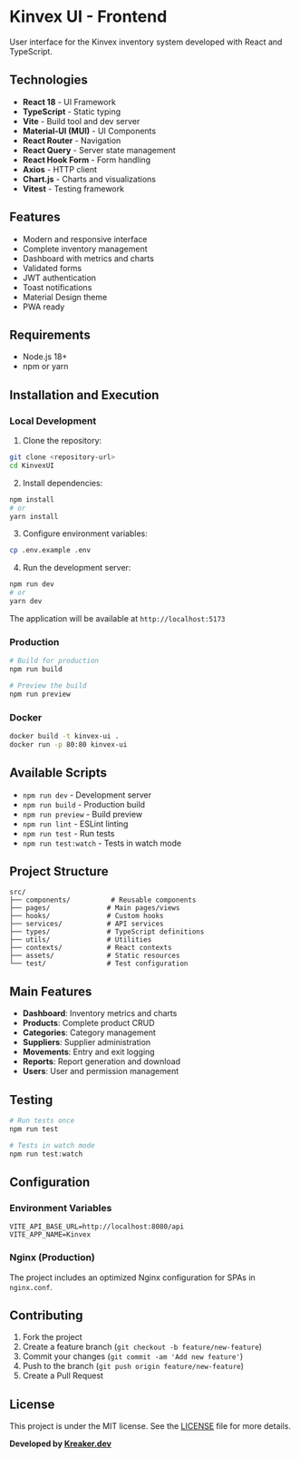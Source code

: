 # Kinvex UI - Frontend

User interface for the Kinvex inventory system developed with React and TypeScript.

## Technologies

- **React 18** - UI Framework
- **TypeScript** - Static typing
- **Vite** - Build tool and dev server
- **Material-UI (MUI)** - UI Components
- **React Router** - Navigation
- **React Query** - Server state management
- **React Hook Form** - Form handling
- **Axios** - HTTP client
- **Chart.js** - Charts and visualizations
- **Vitest** - Testing framework

## Features

- Modern and responsive interface
- Complete inventory management
- Dashboard with metrics and charts
- Validated forms
- JWT authentication
- Toast notifications
- Material Design theme
- PWA ready

## Requirements

- Node.js 18+
- npm or yarn

## Installation and Execution

### Local Development

1. Clone the repository:
```bash
git clone <repository-url>
cd KinvexUI
```

2. Install dependencies:
```bash
npm install
# or
yarn install
```

3. Configure environment variables:
```bash
cp .env.example .env
```

4. Run the development server:
```bash
npm run dev
# or
yarn dev
```

The application will be available at `http://localhost:5173`

### Production

```bash
# Build for production
npm run build

# Preview the build
npm run preview
```

### Docker

```bash
docker build -t kinvex-ui .
docker run -p 80:80 kinvex-ui
```

## Available Scripts

- `npm run dev` - Development server
- `npm run build` - Production build
- `npm run preview` - Build preview
- `npm run lint` - ESLint linting
- `npm run test` - Run tests
- `npm run test:watch` - Tests in watch mode

## Project Structure

```
src/
├── components/          # Reusable components
├── pages/              # Main pages/views
├── hooks/              # Custom hooks
├── services/           # API services
├── types/              # TypeScript definitions
├── utils/              # Utilities
├── contexts/           # React contexts
├── assets/             # Static resources
└── test/               # Test configuration
```

## Main Features

- **Dashboard**: Inventory metrics and charts
- **Products**: Complete product CRUD
- **Categories**: Category management
- **Suppliers**: Supplier administration
- **Movements**: Entry and exit logging
- **Reports**: Report generation and download
- **Users**: User and permission management

## Testing

```bash
# Run tests once
npm run test

# Tests in watch mode
npm run test:watch
```

## Configuration

### Environment Variables

```env
VITE_API_BASE_URL=http://localhost:8080/api
VITE_APP_NAME=Kinvex
```

### Nginx (Production)

The project includes an optimized Nginx configuration for SPAs in `nginx.conf`.

## Contributing

1. Fork the project
2. Create a feature branch (`git checkout -b feature/new-feature`)
3. Commit your changes (`git commit -am 'Add new feature'`)
4. Push to the branch (`git push origin feature/new-feature`)
5. Create a Pull Request

## License

This project is under the MIT license. See the [LICENSE](LICENSE) file for more details.

**Developed by [Kreaker.dev](https://kreaker.dev)**
